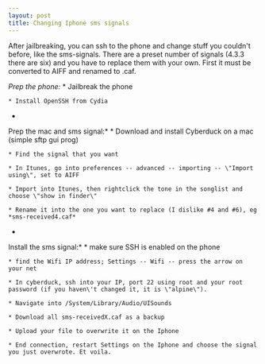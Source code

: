 ```yaml
---
layout: post
title: Changing Iphone sms signals
---
```


After jailbreaking, you can ssh to the phone and change stuff you couldn\'t before, like the sms-signals. There are a preset number of signals (4.3.3 there are six) and you have to replace them with your own. First it must be converted to AIFF and renamed to .caf.

*Prep the phone:*
	* Jailbreak the phone

	* Install OpenSSH from Cydia


*
Prep the mac and sms signal:*
	* Download and install Cyberduck on a mac (simple sftp gui prog)

	* Find the signal that you want

	* In Itunes, go into preferences -- advanced -- importing -- \"Import using\", set to AIFF

	* Import into Itunes, then rightclick the tone in the songlist and choose \"show in finder\"

	* Rename it into the one you want to replace (I dislike #4 and #6), eg *sms-received4.caf*


*
Install the sms signal:*
	* make sure SSH is enabled on the phone

	* find the Wifi IP address; Settings -- Wifi -- press the arrow on your net

	* In cyberduck, ssh into your IP, port 22 using root and your root password (if you haven\'t changed it, it is \"alpine\").

	* Navigate into /System/Library/Audio/UISounds

	* Download all sms-receivedX.caf as a backup

	* Upload your file to overwrite it on the Iphone

	* End connection, restart Settings on the Iphone and choose the signal you just overwrote. Et voila.

